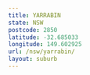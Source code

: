 ```yaml
---
title: YARRABIN
state: NSW
postcode: 2850
latitude: -32.685033
longitude: 149.602925
url: /nsw/yarrabin/
layout: suburb
---
```

